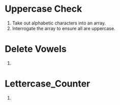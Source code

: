 # Uppercase Check

1. Take out alphabetic characters into an array.
2. Interrogate the array to ensure all are uppercase.

# Delete Vowels

1. 

# Lettercase_Counter

1. 
